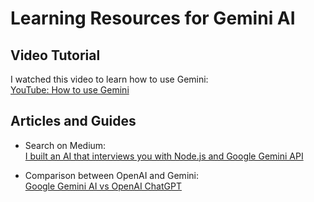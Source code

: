 # Learning Resources for Gemini AI

## Video Tutorial
I watched this video to learn how to use Gemini:  
[YouTube: How to use Gemini](https://www.youtube.com/watch?v=XVQTDLMbg7c&t=64s)

## Articles and Guides
- Search on Medium:  
[I built an AI that interviews you with Node.js and Google Gemini API](https://medium.com/@pvnsripati/i-built-an-ai-that-interviews-you-with-node-js-and-google-gemini-api-2ffb9d4bdffc)

- Comparison between OpenAI and Gemini:  
[Google Gemini AI vs OpenAI ChatGPT](https://www.geeksforgeeks.org/blogs/google-gemini-ai-vs-openai-chatgpt/)
